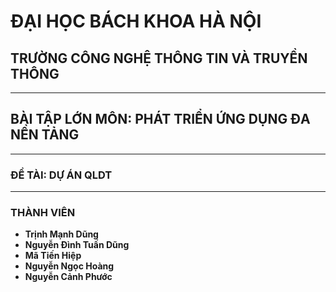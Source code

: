 # ĐẠI HỌC BÁCH KHOA HÀ NỘI  
## TRƯỜNG CÔNG NGHỆ THÔNG TIN VÀ TRUYỀN THÔNG  

---

## BÀI TẬP LỚN MÔN: PHÁT TRIỂN ỨNG DỤNG ĐA NỀN TẢNG  

---

### ĐỀ TÀI: DỰ ÁN QLDT  

---

### **THÀNH VIÊN**  
- **Trịnh Mạnh Dũng**  
- **Nguyễn Đình Tuấn Dũng**  
- **Mã Tiến Hiệp**  
- **Nguyễn Ngọc Hoàng**  
- **Nguyễn Cảnh Phước**  
